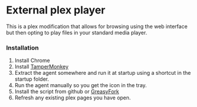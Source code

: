 # External plex player

This is a plex modification that allows for browsing using the web interface but then opting to play files in your standard media player.

### Installation
1. Install Chrome
2. Install [TamperMonkey](https://chrome.google.com/webstore/detail/tampermonkey/dhdgffkkebhmkfjojejmpbldmpobfkfo?hl=en)
3. Extract the agent somewhere and run it at startup using a shortcut in the startup folder.
4. Run the agent manually so you get the icon in the tray.
4. Install the script from github or [GreasyFork](https://greasyfork.org/en/scripts/13437-plex-external-player)
5. Refresh any existing plex pages you have open.
